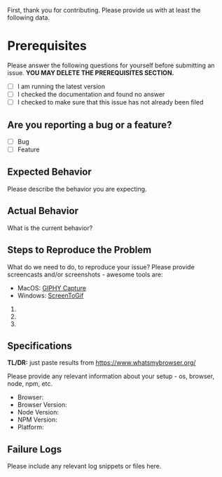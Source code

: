 First, thank you for contributing.
Please provide us with at least the following data.

# Prerequisites

Please answer the following questions for yourself before submitting an issue. **YOU MAY DELETE THE PREREQUISITES SECTION.**

- [ ] I am running the latest version
- [ ] I checked the documentation and found no answer
- [ ] I checked to make sure that this issue has not already been filed

## Are you reporting a bug or a feature?

 - [ ] Bug
 - [ ] Feature

## Expected Behavior

Please describe the behavior you are expecting.

## Actual Behavior

What is the current behavior?

## Steps to Reproduce the Problem

What do we need to do, to reproduce your issue?
Please provide screencasts and/or screenshots - awesome tools are:
- MacOS: [GIPHY Capture](https://giphy.com/apps/giphycapture)
- Windows: [ScreenToGif](http://www.screentogif.com/)

1.
2.
3.

## Specifications

**TL/DR:** just paste results from https://www.whatsmybrowser.org/

Please provide any relevant information about your setup - os, browser, node, npm, etc.

 - Browser:
 - Browser Version:
 - Node Version:
 - NPM Version:
 - Platform:
 
## Failure Logs

Please include any relevant log snippets or files here.
